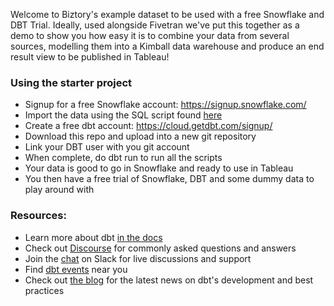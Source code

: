 Welcome to Biztory's example dataset to be used with a free Snowflake and DBT Trial.
Ideally, used alongside Fivetran we've put this together as a demo to show you how easy it is to combine your data from several sources, modelling them into a Kimball data warehouse and produce an end result view to be published in Tableau!

### Using the starter project

- Signup for a free Snowflake account: https://signup.snowflake.com/
- Import the data using the SQL script found [here](https://drive.google.com/file/d/10LL5xrng081aRnZEz4OBmQyLIXWDXRQO/view?usp=sharing)
- Create a free dbt account: https://cloud.getdbt.com/signup/
- Download this repo and upload into a new git repository
- Link your DBT user with you git account
- When complete, do dbt run to run all the scripts
- Your data is good to go in Snowflake and ready to use in Tableau
- You then have a free trial of Snowflake, DBT and some dummy data to play around with


### Resources:
- Learn more about dbt [in the docs](https://docs.getdbt.com/docs/introduction)
- Check out [Discourse](https://discourse.getdbt.com/) for commonly asked questions and answers
- Join the [chat](https://community.getdbt.com/) on Slack for live discussions and support
- Find [dbt events](https://events.getdbt.com) near you
- Check out [the blog](https://blog.getdbt.com/) for the latest news on dbt's development and best practices
